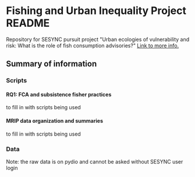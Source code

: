 
<h1> Fishing and Urban Inequality Project README </h1>

Repository for SESYNC pursuit project "Urban ecologies of vulnerability and risk: What is the role of fish consumption advisories?" [Link to more info.](https://www.sesync.org/events-announcements/mon-2017-11-27-1512/graduate-pursuit-urban-ecologies-of-vulnerability-and-risk)

<h2> Summary of information </h2>

<h3> Scripts </h3>

<h4> RQ1: FCA and subsistence fisher practices</h4>
to fill in with scripts being used

<h4> MRIP data organization and summaries </h4>
to fill in with scripts being used

<h3> Data </h3>
Note: the raw data is on pydio and cannot be asked without SESYNC user login
